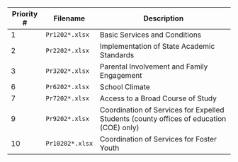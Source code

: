 | Priority # | Filename | Description |
| ---------- | -------- | ----------- |
| 1 | `Pr1202*.xlsx` | Basic Services and Conditions |
| 2 | `Pr2202*.xlsx` | Implementation of State Academic Standards |
| 3 | `Pr3202*.xlsx` | Parental Involvement and Family Engagement |
| 6 | `Pr6202*.xlsx` | School Climate |
| 7 | `Pr7202*.xlsx` | Access to a Broad Course of Study |
| 9 | `Pr9202*.xlsx` | Coordination of Services for Expelled Students (county offices of education (COE) only) |
| 10 | `Pr10202*.xlsx` | Coordination of Services for Foster Youth |
